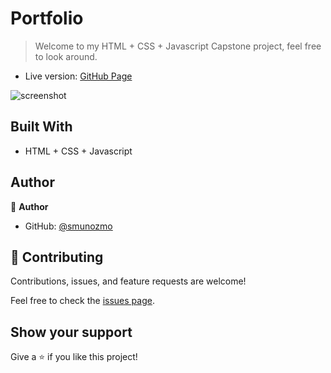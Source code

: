 # Portfolio

> Welcome to my HTML + CSS + Javascript Capstone project, feel free to look around.

- Live version: [GitHub Page](https://github.com/smunozmo/HTML-basic-JavaScript-Capstone)

![screenshot](./)

## Built With

- HTML + CSS + Javascript

## Author

👤 **Author**

- GitHub: [@smunozmo](https://github.com/smunozmo)

## 🤝 Contributing

Contributions, issues, and feature requests are welcome!

Feel free to check the [issues page](https://github.com/smunozmo/Portfolio/issues).

## Show your support

Give a ⭐️ if you like this project!

